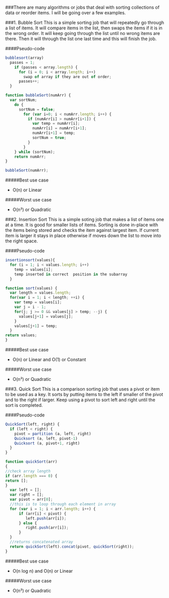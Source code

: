 ###There are many algorithms or jobs that deal with sorting collections of data or reorder items. I will be going over a few examples.

###1. Bubble Sort
This is a simple sorting job that will repeatedly go through a list of items. It will compare items in the list, then swaps the items if it is in the wrong order. It will keep going through the list until no wrong items are there. Then it will through the list one last time and this will finish the job.

####Pseudo-code

```javascript
bubblesort(array)
  passes = 1;
    if (passes < array.length) {
      for (i = 0; i < array.length; i++)
        swap of array if they are out of order;
      passes++;
  }
```

```javascript
function bubbleSort(numArr) {
  var sortNum;
    do {
      sortNum = false;
        for (var i=0; i < numArr.length; i++) {
          if (numArr[i] > numArr[i+1]) {
            var temp = numArr[i];
            numArr[i] = numArr[i+1];
            numArr[i+1] = temp;
            sortNum = true;
          }
        }
    } while (sortNum);
    return numArr;
}

bubbleSort(numArr);
```
#####Best use case
  * O(n) or Linear

#####Worst use case
  * O(n²) or Quadratic

###2. Insertion Sort
This is a simple soting job that makes a list of items one at a time. It is good for smaller lists of items. Sorting is done in-place with the items being stored and checks the item against largest item. If current item is larger it stays in place otherwise if moves down the list to move into the right space.

####Pseudo-code

```javascript
insertionsort(values){
  for (i = 1; i < values.length; i++)
    temp = values[i];
    temp inserted in correct  position in the subarray
  }
```

```javascript
function sort(values) {
  var length = values.length;
  for(var i = 1; i < length; ++i) {
    var temp = values[i];
    var j = i - 1;
    for(j; j >= 0 && values[j] > temp; --j) {
      values[j+1] = values[j];
    }
    values[j+1] = temp;
  }
return values;
}

```
#####Best use case
  * O(n) or Linear and O(1) or Constant

#####Worst use case
  * O(n²) or Quadratic

###3. Quick Sort
This is a comparison sorting job that uses a pivot or item to be used as a key. It sorts by putting items to the left if smaller of the pivot and to the right if larger. Keep using a pivot to sort left and right until the sort is completed.


####Pseudo-code

```javascript
QuickSort(left, right) {
  if (left < right) {
    pivot = partition (a, left, right)
    Quicksort (a, left, pivot-1)
    Quicksort (a, pivot+1, right)
  }
}
```

```javascript
function quickSort(arr)
{
//check array length
if (arr.length === 0) {
return [];
}
  var left = [];
  var right = [];
  var pivot = arr[0];
  //this is to loop through each element in array
  for (var i = 1; i < arr.length; i++) {
      if (arr[i] < pivot) {
         left.push(arr[i]);
      } else {
         right.push(arr[i]);
      }
  }
  //returns concatenated array
  return quickSort(left).concat(pivot, quickSort(right));
}

```
#####Best use case
  * O(n log n) and O(n) or Linear

#####Worst use case
  * O(n²) or Quadratic
